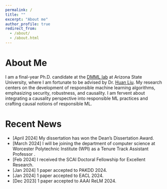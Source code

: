 ```yaml
---
permalink: /
title: ""
excerpt: "About me"
author_profile: true
redirect_from: 
  - /about/
  - /about.html
---
```


About Me
======
I am a final-year Ph.D. candidate at the [DMML lab](https://dmml.asu.edu/) at Arizona State University, where I am fortunate to be advised by Dr. [Huan Liu](https://www.public.asu.edu/~huanliu/). My research centers on the development of responsible machine learning algorithms, emphasizing security, robustness, and causality. I am fervent about integrating a causality perspective into responsible ML practices and crafting causal notions of responsible ML. 




Recent News
======
- [April 2024] My dissertation has won the Dean’s Dissertation Award.
- [March 2024] I will be joining the department of computer science at Worcester Polytechnic Institute (WPI) as a Tenure Track Assistant Professor .
- [Feb 2024] I received the SCAI Doctoral Fellowship for Excellent Research.
- [Jan 2024] 1 paper accepted to PAKDD 2024.
- [Jan 2024] 1 paper accepted to EACL 2024.
- [Dec 2023] 1 paper accepted to AAAI ReLM 2024.

<script data-name="BMC-Widget" data-cfasync="false" src="https://cdnjs.buymeacoffee.com/1.0.0/widget.prod.min.js" data-id="kashuyamazk" data-description="Support me on Buy me a coffee!" data-message="" data-color="#40DCA5" data-position="Right" data-x_margin="18" data-y_margin="18"></script>


<!--
- Jun 2021. Served as a TA for Google Applied Machine Learning Intensive (AMLI).
- Jan 11, 2021. Joined [AICV lab](https://uark-aicv.github.io/) as a research assistant.
- Dec 18, 2020. Obtained BS from the University of Arkansas with *Summa Cum Laude*. 
- Sep 6, 2019. *My first* co-authored paper is accepted to [SPIE](https://www.spiedigitallibrary.org/conference-proceedings-of-spie/11220/2551313/Minimally-invasive-intraperitoneal-photodynamic-therapy-using-a-new-soft-robot/10.1117/12.2551313.short).
- Nov 30, 2017. Initiated as a member of [Tau Beta Pi](https://www.tbp.org/recruit/recruitHome.cfm), the Engineering Honor Society.
- Nov 28, 2017. Received [CSWA](/files/CSWA_kyamazak_email_uark_edu.pdf) in mechanical design.
- Aug 22, 2016. Started school at the University of Arkansas, Fayetteville.
- Aug 2014. Joined Summer Program at Harvard University.
-->
